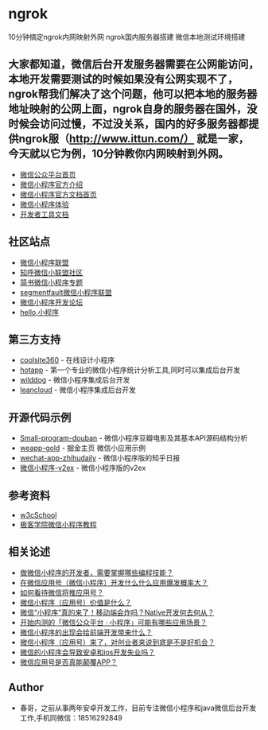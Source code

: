# ngrok
10分钟搞定ngrok内网映射外网 ngrok国内服务器搭建 微信本地测试环境搭建


## 大家都知道，微信后台开发服务器需要在公网能访问，本地开发需要测试的时候如果没有公网实现不了，ngrok帮我们解决了这个问题，他可以把本地的服务器地址映射的公网上面，ngrok自身的服务器在国外，没时候会访问过慢，不过没关系，国内的好多服务器都提供ngrok服（http://www.ittun.com/） 就是一家，今天就以它为例，10分钟教你内网映射到外网。
  
- [微信公众平台首页](https://mp.weixin.qq.com/)
- [微信小程序官方介绍](https://mp.weixin.qq.com/debug/wxadoc/introduction/index.html?t=20161109)
- [微信小程序官方文档首页](https://mp.weixin.qq.com/debug/wxadoc/dev/)
- [微信小程序体验](https://mp.weixin.qq.com/debug/wxadoc/dev/demo.html?t=20161222)
- [开发者工具文档](https://mp.weixin.qq.com/debug/wxadoc/dev/devtools/devtools.html)

## 社区站点
- [微信小程序联盟](http://www.wxapp-union.com/)
- [知呼微信小联盟社区](https://zhuanlan.zhihu.com/wxapp-union)
- [简书微信小程序专题](http://www.jianshu.com/collection/dfdc2bbd1315)
- [segmentfault微信小程序联盟](https://segmentfault.com/blog/wxapp)
- [微信小程序开发论坛](https://weappdev.com/)
- [hello,小程序](http://www.helloxcx.com/index.php)

## 第三方支持
- [coolsite360](http://www.coolsite360.com/) - 在线设计小程序
- [hotapp](https://weixin.hotapp.cn/) - 第一个专业的微信小程序统计分析工具,同时可以集成后台开发
- [wilddog](https://www.wilddog.com/) - 微信小程序集成后台开发
- [leancloud](https://leancloud.cn/) - 微信小程序集成后台开发

## 开源代码示例
- [Small-program-douban](https://github.com/xiechunming/Small-program-douban) - 微信小程序豆瓣电影及其基本API源码结构分析
- [weapp-gold](https://github.com/hilongjw/weapp-gold) - 掘金主页 微信小应用示例
- [wechat-app-zhihudaily](https://github.com/myronliu347/wechat-app-zhihudaily) - 微信小程序版的知乎日报
- [微信小程序-v2ex](https://github.com/jectychen/wechat-v2ex/) - 微信小程序版的v2ex

## 参考资料
- [w3cSchool](http://www.w3cschool.cn/weixinapp/weixinapp-location.html)
- [极客学院微信小程序教程](http://www.jikexueyuan.com/course/3081.html)

## 相关论述
- [做微信小程序的开发者，需要掌握哪些编程技能？](https://www.zhihu.com/question/50886759)
- [在微信应用号（微信小程序）开发什么什么应用爆发概率大？](https://www.zhihu.com/question/50878674)
- [如何看待微信将推应用号？](https://www.zhihu.com/question/39374074)
- [微信小程序（应用号）价值是什么？](https://www.zhihu.com/question/50875544)
- [微信“小程序”真的来了！移动端会炸吗？Native开发何去何从？](https://www.zhihu.com/question/50874710)
- [开始内测的「微信公众平台 · 小程序」可能有哪些应用场景？](https://www.zhihu.com/question/50871887)
- [微信小程序的出现会给前端开发带来什么？](https://www.zhihu.com/question/50900987)
- [微信小程序（应用号）来了，对创业者来说到底是不是好机会？](https://www.zhihu.com/question/50885176)
- [微信的小程序会导致安卓和ios开发失业吗？](https://www.zhihu.com/question/50879269)
- [微信应用号是否真能颠覆APP？](https://www.zhihu.com/question/50878415)






## Author
- 春哥，之前从事两年安卓开发工作，目前专注微信小程序和java微信后台开发工作,手机同微信：18516292849



